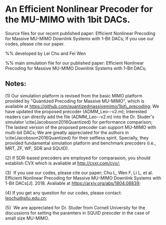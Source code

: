 
# An Efficient Nonlinear Precoder for the MU-MIMO with 1bit DACs.

Source files for our recent published paper: Efficient Nonlinear Precoding for Massive MU-MIMO Downlink Systems with 1-Bit DACs;  If you use our codes, please cite our paper.

%% developed by Lei Chu and Fei Wen


%% main simulation file for our published paper: Efficient Nonlinear Precoding for Massive MU-MIMO Downlink Systems with 1-Bit DACs; 

## Notes:

(1)  Our simulation platform is revised from the basic MIMO platform provided by "Quantized Precoding for Massive MU-MIMO", which is available at https://github.com/quantizedmassivemimo/1bit\_precoding; We have updated the proposed precoder (ADMM\_Leo--v2.m); Interested readers can directly add the file (ADMM\_Leo--v2.m) into the Dr. Studer's simulator \cite{Jacobsson2016Quantized} for performance comparison; The lastest version of the proposed precoder can support MU-MIMO with multi-bit DACs; We are greatly appreciated for the authors in \cite{Jacobsson2016Quantized} for their selfless spirit. Specially, they provided fundamental simulation platform and benchmark precoders (i.e., MRT, ZF, WF, SDR and SQUID). 


(2)  If SDR-based precoders are employed for comparasion, you should establish CVX which is avaliable at http://cvxr.com/cvx/;

(3)  If you use our codes, please cite our paper; 
Chu L, Wen F, Li L, et al. Efficient Nonlinear Precoding for Massive MU-MIMO Downlink Systems with 1-Bit DACs[J]. 2018. Avaliable at  https://arxiv.org/abs/1804.08839;

(4) If you get any question for our codes, please contact: leochu@sjtu.edu.cn;

(5)  We are appreciated for Dr. Studer from Cornell University for the discussions for setting the paramters in SQUID preocder in the case of small size MU-MIMO. 


